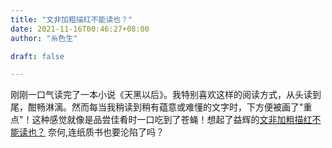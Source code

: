 ```yaml
---
title: "文非加粗描红不能读也？"
date: 2021-11-16T00:46:27+08:00
author: "糸色生"

draft: false

---
```


刚刚一口气读完了一本小说《天黑以后》。我特别喜欢这样的阅读方式，从头读到尾，酣畅淋漓。然而每当我稍读到稍有蕴意或难懂的文字时，下方便被画了"重点"！这种感觉就像是品尝佳肴时一口吃到了苍蝇！想起了益辉的[文非加粗描红不能读也？](https://yihui.org/cn/2018/11/moron-readers/) 奈何,连纸质书也要沦陷了吗？